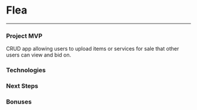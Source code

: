 # Flea

---

### Project MVP
CRUD app allowing users to upload items or services for sale that other users can view and bid on. 

### Technologies

### Next Steps

### Bonuses
